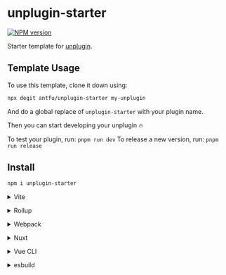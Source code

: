 # unplugin-starter

[![NPM version](https://img.shields.io/npm/v/unplugin-starter?color=a1b858&label=)](https://www.npmjs.com/package/unplugin-starter)

Starter template for [unplugin](https://github.com/unjs/unplugin).

## Template Usage

To use this template, clone it down using:

```bash
npx degit antfu/unplugin-starter my-unplugin
```

And do a global replace of `unplugin-starter` with your plugin name.

Then you can start developing your unplugin 🔥

To test your plugin, run: `pnpm run dev`
To release a new version, run: `pnpm run release`

## Install

```bash
npm i unplugin-starter
```

<details>
<summary>Vite</summary><br>

```ts
// vite.config.ts
import Starter from "unplugin-starter/vite"

export default defineConfig({
	plugins: [
		Starter({
			/* options */
		}),
	],
})
```

Example: [`playground/`](./playground/)

<br></details>

<details>
<summary>Rollup</summary><br>

```ts
// rollup.config.js
import Starter from "unplugin-starter/rollup"

export default {
	plugins: [
		Starter({
			/* options */
		}),
	],
}
```

<br></details>

<details>
<summary>Webpack</summary><br>

```ts
// webpack.config.js
module.exports = {
	/* ... */
	plugins: [
		require("unplugin-starter/webpack")({
			/* options */
		}),
	],
}
```

<br></details>

<details>
<summary>Nuxt</summary><br>

```ts
// nuxt.config.js
export default {
	buildModules: [
		[
			"unplugin-starter/nuxt",
			{
				/* options */
			},
		],
	],
}
```

> This module works for both Nuxt 2 and [Nuxt Vite](https://github.com/nuxt/vite)

<br></details>

<details>
<summary>Vue CLI</summary><br>

```ts
// vue.config.js
module.exports = {
	configureWebpack: {
		plugins: [
			require("unplugin-starter/webpack")({
				/* options */
			}),
		],
	},
}
```

<br></details>

<details>
<summary>esbuild</summary><br>

```ts
// esbuild.config.js
import { build } from "esbuild"
import Starter from "unplugin-starter/esbuild"

build({
	plugins: [Starter()],
})
```

<br></details>
